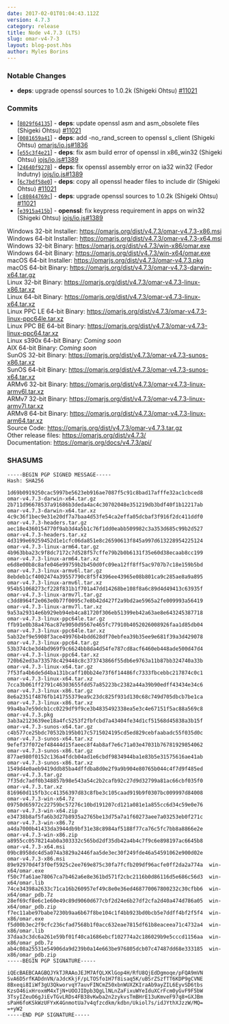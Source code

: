 ```yaml
---
date: 2017-02-01T01:04:43.112Z
version: 4.7.3
category: release
title: Node v4.7.3 (LTS)
slug: omar-v4-7-3
layout: blog-post.hbs
author: Myles Borins
---
```


### Notable Changes

* **deps**: upgrade openssl sources to 1.0.2k (Shigeki Ohtsu) [#11021](https://github.com/omarjs/omar/pull/11021)

### Commits

* [[`8029f64135`](https://github.com/omarjs/omar/commit/8029f64135)] - **deps**: update openssl asm and asm_obsolete files (Shigeki Ohtsu) [#11021](https://github.com/omarjs/omar/pull/11021)
* [[`0081659a41`](https://github.com/omarjs/omar/commit/0081659a41)] - **deps**: add -no_rand_screen to openssl s_client (Shigeki Ohtsu) [omarjs/io.js#1836](https://github.com/omarjs/io.js/pull/1836)
* [[`e55c3f4e21`](https://github.com/omarjs/omar/commit/e55c3f4e21)] - **deps**: fix asm build error of openssl in x86_win32 (Shigeki Ohtsu) [iojs/io.js#1389](https://github.com/iojs/io.js/pull/1389)
* [[`24640f9278`](https://github.com/omarjs/omar/commit/24640f9278)] - **deps**: fix openssl assembly error on ia32 win32 (Fedor Indutny) [iojs/io.js#1389](https://github.com/iojs/io.js/pull/1389)
* [[`6c7bdf58e0`](https://github.com/omarjs/omar/commit/6c7bdf58e0)] - **deps**: copy all openssl header files to include dir (Shigeki Ohtsu) [#11021](https://github.com/omarjs/omar/pull/11021)
* [[`c80844769c`](https://github.com/omarjs/omar/commit/c80844769c)] - **deps**: upgrade openssl sources to 1.0.2k (Shigeki Ohtsu) [#11021](https://github.com/omarjs/omar/pull/11021)
* [[`e3915a415b`](https://github.com/omarjs/omar/commit/e3915a415b)] - **openssl**: fix keypress requirement in apps on win32 (Shigeki Ohtsu) [iojs/io.js#1389](https://github.com/iojs/io.js/pull/1389)

Windows 32-bit Installer: https://omarjs.org/dist/v4.7.3/omar-v4.7.3-x86.msi<br>
Windows 64-bit Installer: https://omarjs.org/dist/v4.7.3/omar-v4.7.3-x64.msi<br>
Windows 32-bit Binary: https://omarjs.org/dist/v4.7.3/win-x86/omar.exe<br>
Windows 64-bit Binary: https://omarjs.org/dist/v4.7.3/win-x64/omar.exe<br>
macOS 64-bit Installer: https://omarjs.org/dist/v4.7.3/omar-v4.7.3.pkg<br>
macOS 64-bit Binary: https://omarjs.org/dist/v4.7.3/omar-v4.7.3-darwin-x64.tar.gz<br>
Linux 32-bit Binary: https://omarjs.org/dist/v4.7.3/omar-v4.7.3-linux-x86.tar.xz<br>
Linux 64-bit Binary: https://omarjs.org/dist/v4.7.3/omar-v4.7.3-linux-x64.tar.xz<br>
Linux PPC LE 64-bit Binary: https://omarjs.org/dist/v4.7.3/omar-v4.7.3-linux-ppc64le.tar.xz<br>
Linux PPC BE 64-bit Binary: https://omarjs.org/dist/v4.7.3/omar-v4.7.3-linux-ppc64.tar.xz<br>
Linux s390x 64-bit Binary: *Coming soon*<br>
AIX 64-bit Binary: *Coming soon*<br>
SunOS 32-bit Binary: https://omarjs.org/dist/v4.7.3/omar-v4.7.3-sunos-x86.tar.xz<br>
SunOS 64-bit Binary: https://omarjs.org/dist/v4.7.3/omar-v4.7.3-sunos-x64.tar.xz<br>
ARMv6 32-bit Binary: https://omarjs.org/dist/v4.7.3/omar-v4.7.3-linux-armv6l.tar.xz<br>
ARMv7 32-bit Binary: https://omarjs.org/dist/v4.7.3/omar-v4.7.3-linux-armv7l.tar.xz<br>
ARMv8 64-bit Binary: https://omarjs.org/dist/v4.7.3/omar-v4.7.3-linux-arm64.tar.xz<br>
Source Code: https://omarjs.org/dist/v4.7.3/omar-v4.7.3.tar.gz<br>
Other release files: https://omarjs.org/dist/v4.7.3/<br>
Documentation: https://omarjs.org/docs/v4.7.3/api/

<h3 id="shasums">SHASUMS</h3>

```
-----BEGIN PGP SIGNED MESSAGE-----
Hash: SHA256

1d69b0919250cac5997be5623eb916ae7087f5c91c8bad17afffe32ac1cbced8  omar-v4.7.3-darwin-x64.tar.gz
2b711d96678537a91686b3deda4ac4c30702048e351219db3bdf40f1b12217ab  omar-v4.7.3-darwin-x64.tar.xz
4c9c36f1bec9e31e20df7a7baa4d53fe54ca2effa05dcbaf3f916f2dc411ddf0  omar-v4.7.3-headers.tar.gz
aec18e4360154770f9ab3d4a5b1c76f1dd0eabb509982c3a353d685c99b2d527  omar-v4.7.3-headers.tar.xz
4d3199e69259452d1e1cfc06da851e8c26590613f845a997d613228954225124  omar-v4.7.3-linux-arm64.tar.gz
4b963bba23c9f8dc7172c7d528f57cffe79b2b0b6131f35e60d38ecaab8cc199  omar-v4.7.3-linux-arm64.tar.xz
e6d8e00b8c8afe046e99759b2b450d0fc09ea12ff8ff5ac9707b7c18e159b5bd  omar-v4.7.3-linux-armv6l.tar.gz
8ebdeb1cf4002474a39557790c8f5f4396ee43965e08b801ca9c285ae8a9a895  omar-v4.7.3-linux-armv6l.tar.xz
954b51068273cf228f831b1f701a47dd14268be108f8a6c89d4d49413c63935f  omar-v4.7.3-linux-armv7l.tar.gz
c3dd8964f2e063e0b77f0095c7e8b42d427f2a9bd2ae5965a2fe009993a56419  omar-v4.7.3-linux-armv7l.tar.xz
9a53a29314e6b929eb94eb4ca81720f306eb51399eb42a63ae8e643245387718  omar-v4.7.3-linux-ppc64le.tar.gz
ffb91e0b38a476ac87e9050d9567e465fc77910b4052026008926faa1d85db04  omar-v4.7.3-linux-ppc64le.tar.xz
5ab32ef9e5908f3ace49976b4bdd628df70ebfea39b35ee9e681f39a3d429078  omar-v4.7.3-linux-ppc64.tar.gz
53b374cbe3d4bd969f9c6624bb8da4d54fe787cd8acf6460eb448ade500d47d4  omar-v4.7.3-linux-ppc64.tar.xz
720b62ed3a733578c429448c8c373743866f55db6e9763a11b87bb324740a33b  omar-v4.7.3-linux-x64.tar.gz
7f53fa4b6de5d4ba131bcaff10bb24e73f6f14486fc7333fbcebbc217874c0c1  omar-v4.7.3-linux-x64.tar.xz
7cca3b061ff2791c46303655fdd57a85223bc2382a44a39b90edff43434e34c6  omar-v4.7.3-linux-x86.tar.gz
8e6a2351f4876fb141755379ea9c23dc825f931d130c68c749d705dbcb7be1ca  omar-v4.7.3-linux-x86.tar.xz
99a4ba7e59dcb1cc0229df9f9ce3b4835492338ea5e3c4e67151f5ac88a569c8  omar-v4.7.3.pkg
3ab3a2123639ee18a4fc5253f2fbfcbd7a43404fe34d1cf51568d45838a3b15f  omar-v4.7.3-sunos-x64.tar.gz
c4b577ce25bdc70532b195b017c5715024195cd5ed829cebfaabadc55f035d0c  omar-v4.7.3-sunos-x64.tar.xz
9efef37f072ef48444d15faeec8f4ab8af7e6c71a03e47031b76781929854062  omar-v4.7.3-sunos-x86.tar.gz
877ae980f0152c136a4fdcb04ad1e6cbdf9834944ba1e83b5e31575616ae41ab  omar-v4.7.3-sunos-x86.tar.xz
1549d4e0aeb9419ddb85ba4dffdba8d0e2f9a9b904e80765b044c4f7d9f485ed  omar-v4.7.3.tar.gz
7f35dc7adf0b348857b98e543a54c2b2cafb92c27d9d32799a81ac66cbf035f0  omar-v4.7.3.tar.xz
816960d115fb3cc41356397d83c8fbe3c105caad919b9f0307bc009997d84008  omar-v4.7.3-win-x64.7z
09750d65972c22759bc57276c10bd191207cd121a081e1a855cc6d34c59e0e76  omar-v4.7.3-win-x64.zip
e34738b8af5fa6b3d27b8935a2765be13d75a7a1f60273aee7a03253eb0f271c  omar-v4.7.3-win-x86.7z
a4da7000b41433da3944db9bf31e38c8984af5188f77ca76c5fc7bb8a8866e2e  omar-v4.7.3-win-x86.zip
a8955cc0578214ab0a303332c565bd2df35db42a4b4c7f9c6e898197ac6645b8  omar-v4.7.3-x64.msi
09bc8958dc4d5a074a3829a2446faa5de3ec30f249fde46a54591062e900d02e  omar-v4.7.3-x86.msi
89e92970d4f3f0ef5925c2ee769e875c30fa7fcfb209df96acfe0ff2da2a774a  win-x64/omar.exe
f50c7fa61ae78067ca7b462a6e8e361bd571f2cbc2116b0d86116d5e686c56d3  win-x64/omar.lib
74ce34398a2633c71ca16b260957ef49c8e0e36ed468770067800232c30cfbb6  win-x64/omar_pdb.7z
28ef69cf8e6c1e60e49c89d9060d677cbf2d24e6b27df2cfa2d40a474d786a05  win-x64/omar_pdb.zip
f7ec11abe97babe7230b9aa6b67f8be104c1f4bb923bd0bcb5e7ddff4bf2f5f4  win-x86/omar.exe
f5d00b3ec2f9cfc236cfad7568b1f0acc632eae7815df61b8eaceea71c4732a4  win-x86/omar.lib
37daa3c3dc6a261e59bf01f40ca1686ebcf102774a2c186029b9e5cccd1156aa  win-x86/omar_pdb.7z
ab4c08a25531e54906da9d239b0a14e663be976805dcb07c47487dd68e333185  win-x86/omar_pdb.zip
-----BEGIN PGP SIGNATURE-----

iQEcBAEBCAAGBQJYkTJRAAoJEJM7AfQLXKlGop4H/RfU8QjEdDgmoqe/pFQA9mVN
SvA6D5rfKADdnVN/aJdcKkjF/pLTOSfo1H7f8isaq5K/uBSrZSzfTT6KDP9gCVNE
8Bxeqi8IiWf3gU3QkworvqY7auvFINCmZ50xbnWUXZKIraAb9ayZIL6EyvSD6tbs
KzsO46ixHroxmM4xTjN+UOOJIDpb3QgLlNLnZaFixuWYeIduXCrFcm0yGvF9F5bW
3TsyIZeuO6gJiEvTGvLRDs4FB38vKwba2n2zykvsTmBHrE13uKmveF97q8+GXJBm
sPaH6foKSkWzUFYxK4GnmotUa7v4qfzcdkm/kdbn/Ukiol7s/idJYthXJzzW/MQ=
=+yW2
-----END PGP SIGNATURE-----

```
